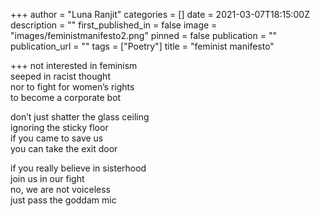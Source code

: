 +++
author = "Luna Ranjit"
categories = []
date = 2021-03-07T18:15:00Z
description = ""
first_published_in = false
image = "images/feministmanifesto2.png"
pinned = false
publication = ""
publication_url = ""
tags = ["Poetry"]
title = "feminist manifesto"

+++
not interested in feminism  
seeped in racist thought  
nor to fight for women’s rights  
to become a corporate bot

don’t just shatter the glass ceiling  
ignoring the sticky floor  
if you came to save us  
you can take the exit door

if you really believe in sisterhood  
join us in our fight  
no, we are not voiceless  
just pass the goddam mic